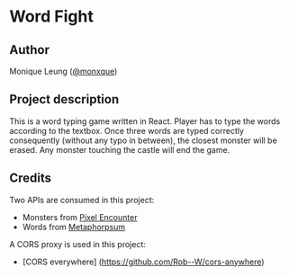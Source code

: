 # Word Fight

## Author

Monique Leung ([@monxque](https://github.com/monxque))

## Project description

This is a word typing game written in React. Player has to type the words according to the textbox. Once three words are typed correctly consequently (without any typo in between), the closest monster will be erased. Any monster touching the castle will end the game.

## Credits

Two APIs are consumed in this project:
- Monsters from [Pixel Encounter](https://pixelencounter.com/Api)
- Words from [Metaphorpsum](http://metaphorpsum.com/)

A CORS proxy is used in this project:
- [CORS everywhere] (https://github.com/Rob--W/cors-anywhere)